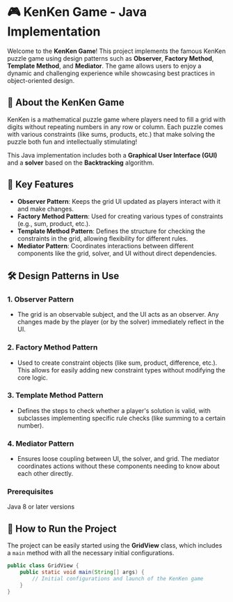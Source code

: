 # 🎮 KenKen Game - Java Implementation

Welcome to the **KenKen Game**! This project implements the famous KenKen puzzle game using design patterns such as **Observer**, **Factory Method**, **Template Method**, and **Mediator**. The game allows users to enjoy a dynamic and challenging experience while showcasing best practices in object-oriented design.

## 🧩 About the KenKen Game

KenKen is a mathematical puzzle game where players need to fill a grid with digits without repeating numbers in any row or column. Each puzzle comes with various constraints (like sums, products, etc.) that make solving the puzzle both fun and intellectually stimulating!

This Java implementation includes both a **Graphical User Interface (GUI)** and a **solver** based on the **Backtracking** algorithm.

## 🚀 Key Features

- **Observer Pattern**: Keeps the grid UI updated as players interact with it and make changes.
- **Factory Method Pattern**: Used for creating various types of constraints (e.g., sum, product, etc.).
- **Template Method Pattern**: Defines the structure for checking the constraints in the grid, allowing flexibility for different rules.
- **Mediator Pattern**: Coordinates interactions between different components like the grid, solver, and UI without direct dependencies.

## 🛠️ Design Patterns in Use

### 1. **Observer Pattern**
   - The grid is an observable subject, and the UI acts as an observer. Any changes made by the player (or by the solver) immediately reflect in the UI.

### 2. **Factory Method Pattern**
   - Used to create constraint objects (like sum, product, difference, etc.). This allows for easily adding new constraint types without modifying the core logic.

### 3. **Template Method Pattern**
   - Defines the steps to check whether a player's solution is valid, with subclasses implementing specific rule checks (like summing to a certain number).

### 4. **Mediator Pattern**
   - Ensures loose coupling between UI, the solver, and grid. The mediator coordinates actions without these components needing to know about each other directly.

### Prerequisites
Java 8 or later versions

## 🚦 How to Run the Project

The project can be easily started using the **GridView** class, which includes a `main` method with all the necessary initial configurations.

```java
public class GridView {
    public static void main(String[] args) {
        // Initial configurations and launch of the KenKen game
    }
}

